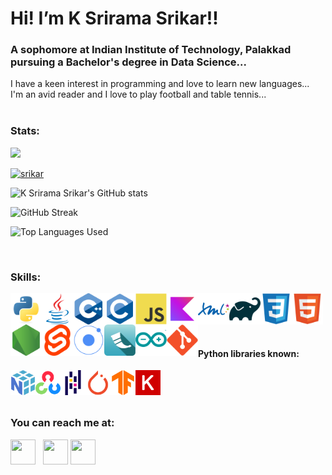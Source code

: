<h1 align="left">Hi! I’m K Srirama Srikar!!</h1> 
<h3 align="left">A sophomore at Indian Institute of Technology, Palakkad pursuing a Bachelor's degree in Data Science...</h3>
I have a keen interest in programming and love to learn new languages...<br>
I'm an avid reader and I love to play football and table tennis...<br>
<br>
<h3>Stats:</h3>

![](https://komarev.com/ghpvc/?username=k-srirama-srikar&color=blueviolet&style=plastic&label=PROFILE+VIEWS)
<br>



<p align="left"> <a href="https://github.com/ryo-ma/github-profile-trophy"><img src="https://github-profile-trophy.vercel.app/?username=k-srirama-srikar&theme=onestar" alt="srikar" /></a> </p>


<p align="left">
    <img src="https://github-readme-stats.vercel.app/api?username=k-srirama-srikar&show_icons=true&theme=radical&border_radius=30" alt="K Srirama Srikar's GitHub stats" />
</p>



<p align="left">
    <img src="https://github-readme-streak-stats.herokuapp.com?user=k-srirama-srikar&theme=transparent&border_radius=30" alt="GitHub Streak" />
</p>



<p align="left">
    <img src="https://github-readme-stats.vercel.app/api/top-langs/?username=k-srirama-srikar&size_weight=0.5&count_weight=0.5&theme=gruvbox&layout=pie&border_radius=30" alt="Top Languages Used" />
</p>
<br>
<h3>Skills:</h3>
<img align="left" alt="python" width="50px" src="https://raw.githubusercontent.com/devicons/devicon/6910f0503efdd315c8f9b858234310c06e04d9c0/icons/python/python-original.svg" />
<img align="left" alt="java" width="50px" src="https://github.com/devicons/devicon/blob/master/icons/java/java-original.svg" />
<img align="left" alt="cpp" width="50px" src="https://github.com/devicons/devicon/blob/master/icons/cplusplus/cplusplus-original.svg" />
<img align="left" alt="c" width="50px" src="https://github.com/devicons/devicon/blob/master/icons/c/c-original.svg" />
<img align="left" alt="js" width="50px" src="https://github.com/devicons/devicon/blob/master/icons/javascript/javascript-original.svg" />
<img align="left" alt="kotlin" width="50px" src="https://github.com/devicons/devicon/blob/master/icons/kotlin/kotlin-original.svg" />
<img align="left" alt="xml" width="50px" src="https://github.com/devicons/devicon/blob/master/icons/xml/xml-original.svg" />
<img align="left" alt="gradle" width="50px" src="https://github.com/devicons/devicon/blob/master/icons/gradle/gradle-original.svg" />
<img align="left" alt="css" width="50px" src="https://github.com/devicons/devicon/blob/master/icons/css3/css3-original.svg" />
<img align="left" alt="html" width="50px" src="https://github.com/devicons/devicon/blob/master/icons/html5/html5-original.svg" />
<img align="left" alt="nodejs" width="50px" src="https://github.com/devicons/devicon/blob/master/icons/nodejs/nodejs-original.svg" />
<img align="left" alt="svelte" width="50px" src="https://github.com/devicons/devicon/blob/master/icons/svelte/svelte-original.svg" />
<img align="left" alt="ionic" width="50px" src="https://github.com/devicons/devicon/blob/master/icons/ionic/ionic-original.svg" />
<img align="left" alt="flask" width="50px" src="flask.png" />
<img align="left" alt="arduino" width="50px" src="https://github.com/devicons/devicon/blob/master/icons/arduino/arduino-original.svg" />
<img align="left" alt="git" width="50px" src="https://github.com/devicons/devicon/blob/master/icons/git/git-original.svg" />
<br><br>
<br><br>
<h4>Python libraries known:</h4>
<img align="left" alt="numpy" width="40px" src="https://github.com/devicons/devicon/blob/master/icons/numpy/numpy-original.svg" />
<img align="left" alt="opencv" width="40px" src="https://github.com/devicons/devicon/blob/master/icons/opencv/opencv-original.svg" />
<img align="left" alt="pandas" width="40px" src="https://github.com/devicons/devicon/blob/master/icons/pandas/pandas-original.svg" />
<img align="left" alt="pytorch" width="40px" src="https://github.com/devicons/devicon/blob/master/icons/pytorch/pytorch-original.svg" />
<img align="left" alt="tensorflow" width="40px" src="https://github.com/devicons/devicon/blob/master/icons/tensorflow/tensorflow-original.svg" />
<img align="left" alt="keras" width="40px" src="https://github.com/devicons/devicon/blob/master/icons/keras/keras-original.svg" />

<br><br><br>
<h3>You can reach me at:</h3>
<a href="https://discord.com/users/1142830122391572521"><img align="center" src = "https://cdn.prod.website-files.com/6257adef93867e50d84d30e2/636e0a69f118df70ad7828d4_icon_clyde_blurple_RGB.svg" height=40 width=40></a>
&nbsp;
<a href="https://in.linkedin.com/in/kakaraparty-srirama-srikar-b6257b28a"><img align="center" src="https://github.com/rahuldkjain/github-profile-readme-generator/blob/master/src/images/icons/Social/linked-in-alt.svg"height=40 width=40></a>
<a href="https://www.kaggle.com/ksriramasrikar"><img align="center" src="https://github.com/rahuldkjain/github-profile-readme-generator/blob/master/src/images/icons/Social/kaggle.svg"height=40 width=40></a>


<!---
k-srirama-srikar/k-srirama-srikar is a ✨ special ✨ repository because its `README.md` (this file) appears on your GitHub profile.
You can click the Preview link to take a look at your changes.
--->
